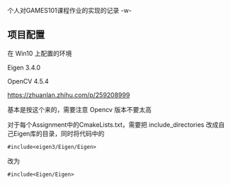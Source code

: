 个人对GAMES101课程作业的实现的记录 -w-

## 项目配置

在 Win10 上配置的环境

Eigen 3.4.0

OpenCV 4.5.4

https://zhuanlan.zhihu.com/p/259208999

基本是按这个来的，需要注意 Opencv 版本不要太高

对于每个Assignment中的CmakeLists.txt，需要把 include_directories 改成自己Eigen库的目录，同时将代码中的

```
#include<eigen3/Eigen/Eigen>
```

 改为

```
#include<Eigen/Eigen>
```

